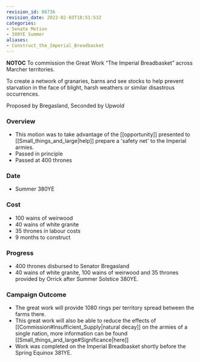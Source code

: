 ```yaml
---
revision_id: 86736
revision_date: 2022-02-03T18:51:53Z
categories:
- Senate Motion
- 380YE Summer
aliases:
- Construct_the_Imperial_Breadbasket
---
```



__NOTOC__
To commission the Great Work “The Imperial Breadbasket” across Marcher territories.

To create a network of granaries, barns and see stocks to help prevent starvation in the face of blight, harsh weathers or similar disastrous occurrences.

Proposed by Bregasland, Seconded by Upwold

### Overview
* This motion was to take advantage of the [[opportunity]] presented to [[Small_things_and_large|help]] prepare a 'safety net' to the Imperial armies.
* Passed in principle
* Passed at 400 thrones

### Date
* Summer 380YE

### Cost
* 100 wains of weirwood
* 40 wains of white granite
* 35 thrones in labour costs
* 9 months to construct

### Progress
* 400 thrones disbursed to Senator Bregasland
* 40 wains of white granite, 100 wains of weirwood and 35 thrones provided by Orrick after Summer Solstice 380YE.

### Campaign Outcome
* The great work will provide 1080 rings per territory spread between the farms there.
* This great work will also be able to reduce the effects of [[Commission#Insufficient_Supply|natural decay]] on the armies of a single nation, more information can be found [[Small_things_and_large#Significance|here]]
* Work was completed on the Imperial Breadbasket shortly before the Spring Equinox 381YE.